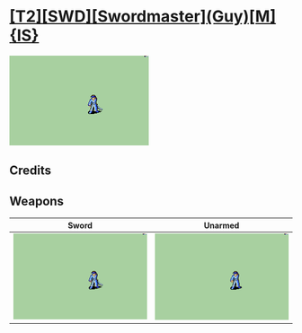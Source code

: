 # [\[T2\]\[SWD\]\[Swordmaster\]\(Guy\)\[M\]{IS}](../%5BT2%5D%5BSWD%5D%5BSwordmaster%5D(Guy)%5BM%5D%7BIS%7D)

<img src="./1.%20Sword/Sword_000.png" alt="[T2][SWD][Swordmaster](Guy)[M]{IS} standing" />

## Credits



## Weapons


|Sword |Unarmed |
|  :---: | :---: |
| <img alt="Sword animation" src="./1.%20Sword/Sword.gif" /> | <img alt="Unarmed animation" src="./8.%20Unarmed/Unarmed.gif" /> |
